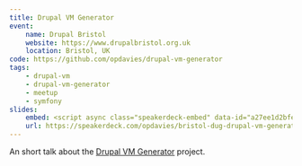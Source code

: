 ```yaml
---
title: Drupal VM Generator
event:
    name: Drupal Bristol
    website: https://www.drupalbristol.org.uk
    location: Bristol, UK
code: https://github.com/opdavies/drupal-vm-generator
tags:
    - drupal-vm
    - drupal-vm-generator
    - meetup
    - symfony
slides:
    embed: <script async class="speakerdeck-embed" data-id="a27ee1d2bfed4a209dc395fa455acb41" data-ratio="1.37081659973226" src="//speakerdeck.com/assets/embed.js"></script>
    url: https://speakerdeck.com/opdavies/bristol-dug-drupal-vm-generator
---
```

An short talk about the [Drupal VM Generator][1] project.

[1]: https://github.com/opdavies/drupal-vm-generator
